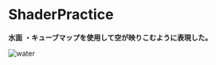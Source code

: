 # ShaderPractice
 **水面**
 **・キューブマップを使用して空が映りこむように表現した。**
 
![water](https://user-images.githubusercontent.com/74074598/210936835-061820dc-f6bf-4623-9561-9ea87f1f1797.gif)
